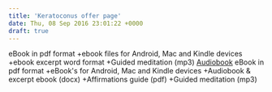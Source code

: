 ```yaml
---
title: 'Keratoconus offer page'
date: Thu, 08 Sep 2016 23:01:22 +0000
draft: true
---
```


eBook in pdf format +ebook files for Android, Mac and Kindle devices +ebook excerpt word format +Guided meditation (mp3) [Audiobook](https://www.keratoconusguide.com/bundle-ebook-page) eBook in pdf format +eBook's for Android, Mac and Kindle devices +Audiobook & excerpt ebook (docx) +Affirmations guide (pdf) +Guided meditation (mp3)
